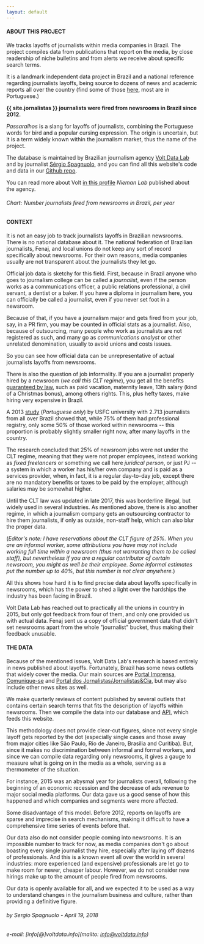 ```yaml
---
layout: default
---
```


#### ABOUT THIS PROJECT

We tracks layoffs of journalists within media companies in Brazil. The project compiles data from publications that report on the media, by close readership of niche bulletins and from alerts we receive about specific search terms.

It is a landmark independent data project in Brazil and a national reference regarding journalists layoffs, being source to dozens of news and academic reports all over the country (find some of those [here](links.html), most are in Portuguese.)

**{{ site.jornalistas }} journalists were fired from newsrooms in Brazil since 2012.**

*Passaralhos* is a slang for layoffs of journalists, combining the Portuguese words for bird and a popular cursing expression. The origin is uncertain, but it is a term widely known within the journalism market, thus the name of the project.

The database is maintained by Brazilian journalism agency [Volt Data Lab](www.voltdata.info) and by journalist [Sérgio Spagnuolo](www.twitter.com/sergiospagnuolo), and you can find all this website's code and data in our [Github repo](https://github.com/voltdatalab/passaralhos).

You can read more about Volt [in this profile](http://bit.ly/2vsZP9p) *Nieman Lab* published about the agency.

###### Chart: Number journalists fired from newsrooms in Brazil, per year

<script src="https://ajax.googleapis.com/ajax/libs/jquery/3.1.0/jquery.min.js"></script>
<script src="js/d3.js"></script>
<script src="js/d3plus.js"></script>
<div id="chart"> </div>
<script src="graficos/barras_ano.js"></script>

#### CONTEXT

It is not an easy job to track journalists layoffs in Brazilian newsrooms. There is no national database about it. The national federation of Brazilian journalists, Fenaj, and local unions do not keep any sort of record specifically about newsrooms. For their own reasons, media companies usually are not transparent about the journalists they let go.

Official job data is sketchy for this field. First, because in Brazil anyone who goes to journalism college can be called a *journalist*, even if the person works as a communications officer, a public relations professional, a civil servant, a dentist or a baker. If you have a diploma in journalism here, you can officially be called a journalist, even if you never set foot in a newsroom.

Because of that, if you have a journalism major and gets fired from your job, say, in a PR firm, you may be counted in official stats as a journalist. Also, because of outsourcing, many people who work as journalists are not registered as such, and many go as *communications analyst* or other unrelated denomination, usually to avoid unions and costs issues.

So you can see how official data can be unrepresentative of actual journalists layoffs from newsrooms.

There is also the question of job informality. If you are a journalist properly hired by a newsroom (*we call this CLT regime*), you get all the benefits [guaranteed by law]((http://bit.ly/2vxVtxW)), such as paid vacation, maternity leave, 13th salary (kind of a Christmas bonus), among others rights. This, plus hefty taxes, make hiring very expensive in Brazil.

A 2013 [study](http://bit.ly/2JaiNU6) (*Portuguese only*) by USFC university with 2.713 journalists from all over Brazil showed that, while 75% of them had professional registry, only some 50% of those worked within newsrooms -- this proportion is probably slightly smaller right now, after many layoffs in the country.

The research concluded that 25% of newsroom jobs were not under the CLT regime, meaning that they were not proper employees, instead working as *fixed freelancers* or something we call here *juridical person*, or just PJ -- a system in which a worker has his/her own company and is paid as a services provider, when, in fact, it is a regular day-to-day job, except there are no mandatory benefits or taxes to be paid by the employer, although salaries may be somewhat higher.

Until the CLT law was updated in late 2017, this was borderline illegal, but widely used in several industries. As mentioned above, there is also another regime, in which a journalism company gets an outsourcing contractor to hire them journalists, if only as outside, non-staff help, which can also blur the proper data.

(*Editor's note: I have reservations about the CLT figure of 25%. When you are an informal worker, some attributions you have may not include working full time within a newsroom (thus not warranting them to be called staff), but nevertheless if you are a regular contributor of certain newsroom, you might as well be their employee. Some informal estimates put the number up to 40%, but this number is not clear anywhere.*)

All this shows how hard it is to find precise data about layoffs specifically in newsrooms, which has the power to shed a light over the hardships the industry has been facing in Brazil.

Volt Data Lab has reached out to practically all the unions in country in 2015, but only got feedback from four of them, and only one provided us with actual data. Fenaj sent us a copy of official government data that didn't set newsrooms apart from the whole "journalist" bucket, thus making their feedback unusable.

#### THE DATA

Because of the mentioned issues, Volt Data Lab's research is based entirely in news published about layoffs. Fortunately, Brazil has some news outlets that widely cover the media. Our main sources are [Portal Imprensa](http://portalimprensa.com.br/), [Comunique-se](http://comunique-se.com.br/) and [Portal dos Jornalistas/Jornalistas&Cia](http://portaldosjornalistas.com.br/), but may also include other news sites as well.

We make quarterly reviews of content published by several outlets that contains certain search terms that fits the description of layoffs within newsrooms. Then we compile the data into our database and [API](https://raw.githubusercontent.com/voltdatalab/passaralhos/gh-pages/_data/jornalistas.json), which feeds this website.

This methodology does not provide clear-cut figures, since not every single layoff gets reported by the dot (especially single cases and those away from major cities like São Paulo, Rio de Janeiro, Brasilia and Curitiba). But, since it makes no discrimination between informal and formal workers, and since we can compile data regarding only newsrooms, it gives a gauge to measure what is going on in the media as a whole, serving as a thermometer of the situation.

For instance, 2015 was an abysmal year for journalists overall, following the beginning of an economic recession and the decrease of ads revenue to major social media platforms. Our data gave us a good sense of how this happened and which companies and segments were more affected.

Some disadvantage of this model. Before 2012, reports on layoffs are sparse and imprecise in search mechanisms, making it difficult to have a comprehensive time series of events before that.

Our data also do not consider people coming into newsrooms. It is an impossible number to track for now, as media companies don't go about boasting every single journalist they hire, especially after laying off dozens of professionals. And this is a known event all over the world in several industries: more experienced (and expensive) professionals are let go to make room for newer, cheaper labour. However, we do not consider new hirings make up to the amount of people fired from newsrooms.

Our data is openly available for all, and we expected it to be used as a way to understand changes in the journalism business and culture, rather than providing a definitive figure.

###### *by Sergio Spagnuolo - April 19, 2018*
###### *e-mail: [info[@]voltdata.info](mailto: info@voltdata.info)*
